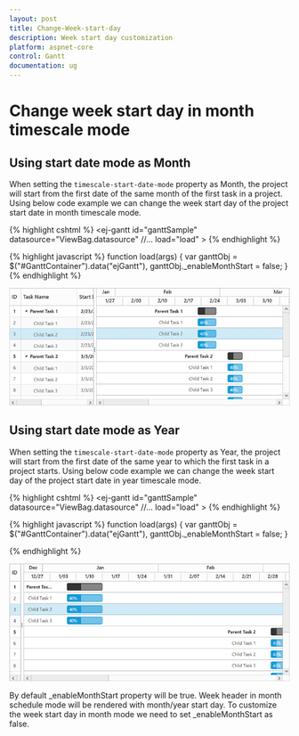 ```yaml
---
layout: post
title: Change-Week-start-day
description: Week start day customization
platform: aspnet-core
control: Gantt
documentation: ug
---
```


# Change week start day in month timescale mode

## Using start date mode as Month

When setting the `timescale-start-date-mode` property as Month, the project will start from the first date of the same month of the first task in a project. Using below code example we can change the week start day of the project start date in month timescale mode.

{% highlight cshtml %}
  <ej-gantt id="ganttSample" datasource="ViewBag.datasource"
        //...
       load="load" >
      <e-schedule-header-settings schedule-header-type="Month" week-start-day=2  
	              week-header-format="M/dd" month-header-format="MMM yyyy" 
				  timescale-start-date-mode="Month" />
    </ej-gantt>
{% endhighlight %}

{% highlight javascript %}
    function load(args) {
        var ganttObj = $("#GanttContainer").data("ejGantt"),
        ganttObj._enableMonthStart = false;
    }
{% endhighlight %}

![](Change-Weekstart-Day-images/image-1.png)

## Using start date mode as Year

When setting the `timescale-start-date-mode` property as Year, the project will start from the first date of the same year to which the first task in a project starts. Using below code example we can change the week start day of the project start date in year timescale mode.

{% highlight cshtml %}
  <ej-gantt id="ganttSample" datasource="ViewBag.datasource"
        //...
       load="load" >
      <e-schedule-header-settings schedule-header-type="Month" timescale-start-date-mode="Year" 
	  week-start-day=5 week-header-format="M/dd" >
      </e-schedule-header-settings>
  </ej-gantt>
{% endhighlight %}

{% highlight javascript %}
    function load(args) {
        var ganttObj = $("#GanttContainer").data("ejGantt"),
        ganttObj._enableMonthStart = false;
    }

{% endhighlight %}

![](Change-Weekstart-Day-images/image-2.png)

By default _enableMonthStart property will be true. Week header in month schedule mode will be rendered with month/year start day. To customize the week start day in month mode we need to set _enableMonthStart as false.
